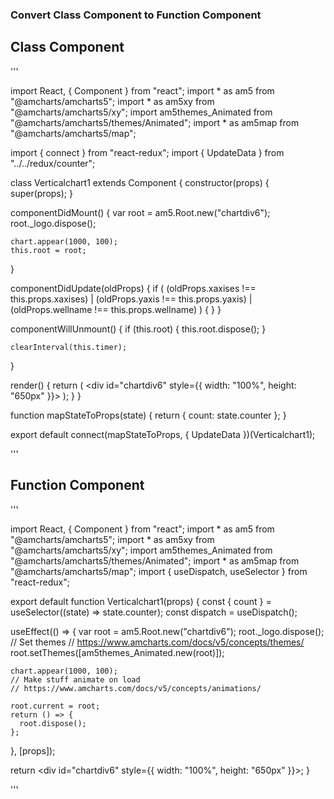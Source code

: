 ### Convert Class Component to Function Component

## Class Component
'''

import React, { Component } from "react";
import * as am5 from "@amcharts/amcharts5";
import * as am5xy from "@amcharts/amcharts5/xy";
import am5themes_Animated from "@amcharts/amcharts5/themes/Animated";
import * as am5map from "@amcharts/amcharts5/map";

import { connect } from "react-redux";
import { UpdateData } from "../../redux/counter";

class Verticalchart1 extends Component {
  constructor(props) {
    super(props);
  }

  componentDidMount() {
    var root = am5.Root.new("chartdiv6");
    root._logo.dispose();

    chart.appear(1000, 100);
    this.root = root;
  }

  componentDidUpdate(oldProps) {
    if (
      (oldProps.xaxises !== this.props.xaxises) |
      (oldProps.yaxis !== this.props.yaxis) |
      (oldProps.wellname !== this.props.wellname)
    ) {
    }
  }

  componentWillUnmount() {
    if (this.root) {
      this.root.dispose();
    }

    clearInterval(this.timer);
  }

  render() {
    return (
      <div id="chartdiv6" style={{ width: "100%", height: "650px" }}></div>
    );
  }
}

function mapStateToProps(state) {
  return { count: state.counter };
}

export default connect(mapStateToProps, { UpdateData })(Verticalchart1);


'''

## Function Component
'''

import React, { Component } from "react";
import * as am5 from "@amcharts/amcharts5";
import * as am5xy from "@amcharts/amcharts5/xy";
import am5themes_Animated from "@amcharts/amcharts5/themes/Animated";
import * as am5map from "@amcharts/amcharts5/map";
import { useDispatch, useSelector } from "react-redux";

export default function Verticalchart1(props) {
  const { count } = useSelector((state) => state.counter);
  const dispatch = useDispatch();

  useEffect(() => {
    var root = am5.Root.new("chartdiv6");
    root._logo.dispose();
    // Set themes
    // https://www.amcharts.com/docs/v5/concepts/themes/
    root.setThemes([am5themes_Animated.new(root)]);

    chart.appear(1000, 100);
    // Make stuff animate on load
    // https://www.amcharts.com/docs/v5/concepts/animations/

    root.current = root;
    return () => {
      root.dispose();
    };
  }, [props]);

  return <div id="chartdiv6" style={{ width: "100%", height: "650px" }}></div>;
}


'''
